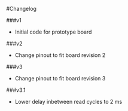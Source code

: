 #Changelog

###v1
- Initial code for prototype board

###v2
- Change pinout to fit board revision 2

###v3
- Change pinout to fit board revision 3

###v3.1
- Lower delay inbetween read cycles to 2 ms